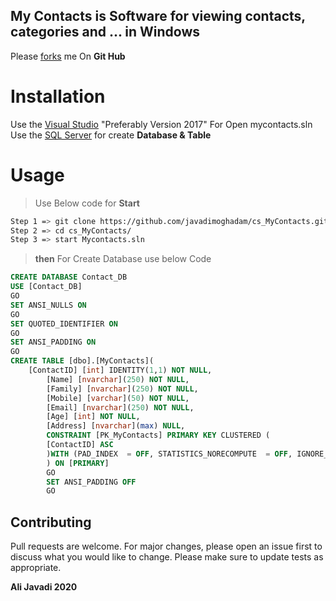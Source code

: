 ## My Contacts is  Software for viewing contacts, categories and ... in Windows 

Please [forks](github.com/javadimoghadam/cs_MyContacts) me On **Git Hub**

# Installation

Use the [Visual Studio](https://visualstudio.com) "Preferably Version 2017" For Open mycontacts.sln \
Use the [SQL Server](https://www.microsoft.com/en-us/sql-server/sql-server-downloads) for create **Database & Table**

# Usage

> Use Below code for **Start**

```bash
Step 1 => git clone https://github.com/javadimoghadam/cs_MyContacts.git
Step 2 => cd cs_MyContacts/
Step 3 => start Mycontacts.sln
```

> **then** For Create Database use below Code

```sql
CREATE DATABASE Contact_DB
USE [Contact_DB]
GO
SET ANSI_NULLS ON
GO
SET QUOTED_IDENTIFIER ON
GO
SET ANSI_PADDING ON
GO
CREATE TABLE [dbo].[MyContacts](
	[ContactID] [int] IDENTITY(1,1) NOT NULL,
		[Name] [nvarchar](250) NOT NULL,
		[Family] [nvarchar](250) NOT NULL,
		[Mobile] [varchar](50) NOT NULL,
		[Email] [nvarchar](250) NOT NULL,
		[Age] [int] NOT NULL,
		[Address] [nvarchar](max) NULL,
		CONSTRAINT [PK_MyContacts] PRIMARY KEY CLUSTERED (
		[ContactID] ASC
		)WITH (PAD_INDEX  = OFF, STATISTICS_NORECOMPUTE  = OFF, IGNORE_DUP_KEY = OFF, ALLOW_ROW_LOCKS  = ON, ALLOW_PAGE_LOCKS  = ON) ON [PRIMARY]
		) ON [PRIMARY]
		GO
		SET ANSI_PADDING OFF
		GO
```
## Contributing

Pull requests are welcome. For major changes, please open an issue first to discuss what you would like to change.
Please make sure to update tests as appropriate.

**Ali Javadi 2020**

